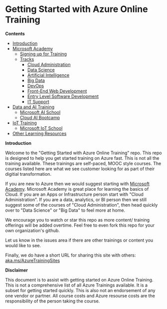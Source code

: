 # Getting Started with Azure Online Training
 
<a name="contents">__Contents__</a>

- [Introduction](#intro)
- [Microsoft Academy](./Microsoft_Academy#academy)
   - [Signing up for Training](./Microsoft_Academy#signup)
   - [Tracks](./Microsoft_Academy#tracks)
     - [Cloud Administration](https://academy.microsoft.com/en-us/professional-program/tracks/cloud-administration/)
     * [Data Science](https://academy.microsoft.com/en-us/professional-program/tracks/data-science/) 
     * [Artificial Intelligence](https://academy.microsoft.com/en-us/professional-program/tracks/artificial-intelligence/)
     * [Big Data](https://academy.microsoft.com/en-us/professional-program/tracks/big-data/) 
     * [DevOps](https://academy.microsoft.com/en-us/professional-program/tracks/devops/)
     * [Front-End Web Development](https://academy.microsoft.com/en-us/professional-program/tracks/front-end-development/)
     * [Entry Level Software Development](https://academy.microsoft.com/en-us/professional-program/tracks/entry-level-software-development/)
     * [IT Support](https://academy.microsoft.com/en-us/professional-program/tracks/it-support/) 
 - [Data and AI Training](./Data_and_AI#)
   - [Microsoft AI School](./Data_and_AI#aischool)
   - [Cloud AI Bootcamp](./Data_and_AI#learnaibootcamp)
 - [IoT Training](./IoT#iottraining)
   - [Microsoft IoT School](./IoT#iotschool)
  - [Other Learning Resources](./otherlearnings)

<a name="intro">__Introduction__</a>

Welcome to the "Getting Started with Azure Online Training" repo. This repo is designed to help you get started training on Azure fast. This is not all the training available. These trainings are self-paced, MOOC style courses. The courses listed here are what we see customer looking for as part of their digitial transformation. 

If you are new to Azure then we would suggest starting with [Microsoft Academy](./Microsoft_Academy#academy). Microsoft Academy is great place for learning the basics of Cloud. If you are an Apps or Infrastructure person start with "Cloud Administration". If you are a data, analytics, or BI person then we still suggest some of the courses of "Cloud Administration", then head quickly over to "Data Science" or "Big Data" to feel more at home.

We encourage you to watch or star this repo as more content/ training offerings will be added overtime. Feel free to even fork this repo for your own organization's github.

Let us know in the issues area if there are other trainings or content you would like to see. 

Finally, we do have a short URL for sharing this site with others: [aka.ms/AzureTrainingSites](https://aka.ms/AzureTrainingSites)

 

__Disclaimer__

This document is to assist with getting started on Azure Online Training. This is not a comprehensive list of all Azure Trainings available. It is a subset for getting started quickly. This is also not an endorsement of any one vendor or partner. All course costs and Azure resourse costs are the responsibility of the person taking the course.
 